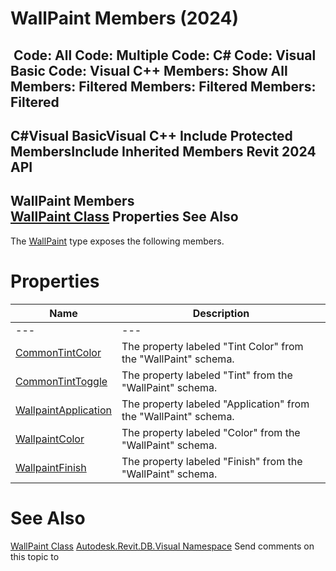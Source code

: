 # WallPaint Members (2024)

﻿
 Code: All Code: Multiple Code: C# Code: Visual Basic Code: Visual C++  Members: Show All Members: Filtered Members: Filtered Members: Filtered   
---  
C#Visual BasicVisual C++
Include Protected MembersInclude Inherited Members
Revit 2024 API  
---  
WallPaint Members  
[WallPaint Class](0eec978d-2f3f-e02d-32c8-082434311042.md "WallPaint Class") Properties See Also  
---  
The [WallPaint](0eec978d-2f3f-e02d-32c8-082434311042.md "WallPaint Class") type exposes the following members.
# Properties
| Name | Description |
| --- | --- |
| --- | --- | --- |
| [CommonTintColor](c4051928-4b78-f3d9-aaa7-d73112112b34.md "CommonTintColor Property") | The property labeled "Tint Color" from the "WallPaint" schema. |
| [CommonTintToggle](fe6b256b-77d5-188b-8225-f3aa6f29329c.md "CommonTintToggle Property") | The property labeled "Tint" from the "WallPaint" schema. |
| [WallpaintApplication](2059e405-36ae-a1be-70ad-1622d941d452.md "WallpaintApplication Property") | The property labeled "Application" from the "WallPaint" schema. |
| [WallpaintColor](0915273f-5ff0-9c20-a4b6-24dab324e7cb.md "WallpaintColor Property") | The property labeled "Color" from the "WallPaint" schema. |
| [WallpaintFinish](68e76ff5-91fd-7db5-31b6-b65144c751b7.md "WallpaintFinish Property") | The property labeled "Finish" from the "WallPaint" schema. |

# See Also
[WallPaint Class](0eec978d-2f3f-e02d-32c8-082434311042.md "WallPaint Class")
[Autodesk.Revit.DB.Visual Namespace](f5a10581-6ac2-be19-0e32-f87d05bc8b83.md "Autodesk.Revit.DB.Visual Namespace")
Send comments on this topic to 